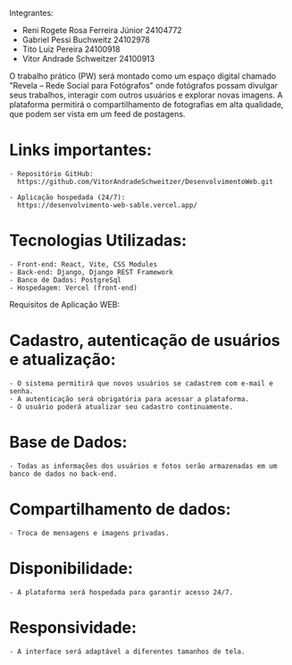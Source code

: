 Integrantes: 
- Reni Rogete Rosa Ferreira Júnior 24104772
- Gabriel Pessi Buchweitz          24102978
- Tito Luiz Pereira                24100918
- Vitor Andrade Schweitzer         24100913
  
O trabalho prático (PW) será montado como um espaço digital chamado "Revela – Rede Social para Fotógrafos" onde fotógrafos possam divulgar seus trabalhos, interagir com outros usuários e explorar novas imagens. A plataforma permitirá o compartilhamento de fotografias em alta qualidade, que podem ser vista em um feed de postagens. 

# Links importantes:
	- Repositório GitHub:
	  https://github.com/VitorAndradeSchweitzer/DesenvolvimentoWeb.git
   
	- Aplicação hospedada (24/7):
	  https://desenvolvimento-web-sable.vercel.app/

# Tecnologias Utilizadas:
	- Front-end: React, Vite, CSS Modules
	- Back-end: Django, Django REST Framework
	- Banco de Dados: PostgreSql
	- Hospedagem: Vercel (front-end)

Requisitos de Aplicação WEB:
# Cadastro, autenticação de usuários e atualização:
	- O sistema permitirá que novos usuários se cadastrem com e-mail e senha.
	- A autenticação será obrigatória para acessar a plataforma.
	- O usuário poderá atualizar seu cadastro continuamente.

# Base de Dados: 
	- Todas as informações dos usuários e fotos serão armazenadas em um banco de dados no back-end.

# Compartilhamento de dados:
	- Troca de mensagens e imagens privadas.

# Disponibilidade:
	- A plataforma será hospedada para garantir acesso 24/7.

# Responsividade:
	- A interface será adaptável a diferentes tamanhos de tela.
